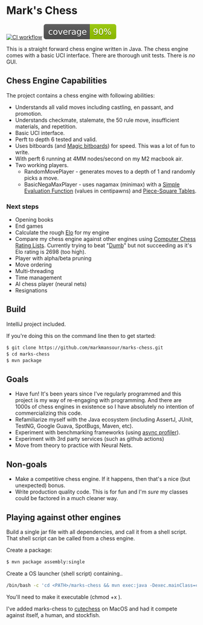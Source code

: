 # Mark's Chess
[![CI workflow](https://github.com/markmansour/marks-chess/actions/workflows/maven.yml/badge.svg)](https://github.com/markmansour/marks-chess/actions/workflows/maven.yml)
[![Coverage](.github/badges/jacoco.svg)](https://github.com/markmansour/marks-chess/actions/workflows/build.yml)

This is a straight forward chess engine written in Java.  The chess engine comes with a basic UCI interface.  There are thorough unit tests.  There is *no* GUI.

## Chess Engine Capabilities
The project contains a chess engine with following abilities:
* Understands all valid moves including castling, en passant, and promotion.
* Understands checkmate, stalemate, the 50 rule move, insufficient materials, and repetition.
* Basic UCI interface.
* Perft to depth 6 tested and valid.
* Uses bitboards (and [Magic bitboards](https://rhysre.net/fast-chess-move-generation-with-magic-bitboards.html)) for speed.  This was a lot of fun to write.
* With perft 6 running at 4MM nodes/second on my M2 macbook air.
* Two working players.  
  * RandomMovePlayer - generates moves to a depth of 1 and randomly picks a move.
  * BasicNegaMaxPlayer - uses nagamax (minimax) with a [Simple Evaluation Function](https://www.chessprogramming.org/Simplified_Evaluation_Function) 
    (values in centipawns) and [Piece-Square Tables](https://www.chessprogramming.org/Simplified_Evaluation_Function#Piece-Square_Tables).


### Next steps
* Opening books
* End games
* Calculate the rough [Elo](https://en.wikipedia.org/wiki/Elo_rating_system) for my engine
* Compare my chess engine against other engines using [Computer Chess Rating Lists](http://computerchess.org.uk/ccrl/).  Currently trying to beat "[Dumb](https://github.com/abulmo/Dumb/tree/master)" but not succeeding as it's Elo rating is 2698 (too high).
* Player with alpha/beta pruning
* Move ordering
* Multi-threading
* Time management
* AI chess player (neural nets)
* Resignations

## Build
IntelliJ project included.  

If you're doing this on the command line then to get started:

```bash
$ git clone https://github.com/markmansour/marks-chess.git
$ cd marks-chess
$ mvn package
```

## Goals
* Have fun!  It's been years since I've regularly programmed and this project is my way of re-engaging with programming.  And there are 1000s of chess engines in existence so I have absolutely no intention of commercializing this code.
* Refamiliarize myself with the Java ecosystem (including AssertJ, JUnit, TestNG, Google Guava, SpotBugs, Maven, etc).
* Experiment with benchmarking frameworks (using [async profiler](https://github.com/async-profiler/async-profiler)).
* Experiment with 3rd party services (such as github actions)
* Move from theory to practice with Neural Nets.

## Non-goals
* Make a competitive chess engine.  If it happens, then that's a nice (but unexpected) bonus.
* Write production quality code.  This is for fun and I'm *sure* my classes could be factored in a much cleaner way.

## Playing against other engines
Build a single jar file with all dependencies, and call it from a shell script.  That
shell script can be called from a chess engine.

Create a package:
```bash
$ mvn package assembly:single
```

Create a OS launcher (shell script) containing..
```bash
/bin/bash -c 'cd <PATH>/marks-chess && mvn exec:java -Dexec.mainClass=com.stateofflux.chess.App'
```
You'll need to make it executable (chmod +x <shell script>).

I've added marks-chess to [cutechess](https://github.com/cutechess/cutechess) on MacOS and had it compete against itself, a human, and stockfish.


